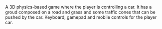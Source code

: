 A 3D physics-based game where the player is controlling a car.
It has a groud composed on a road and grass and some traffic cones that can be pushed by the car. Keyboard, gamepad and mobile controls for the player car.